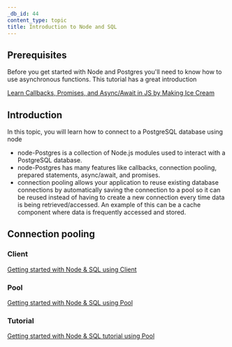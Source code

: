 ```yaml
---
_db_id: 44
content_type: topic
title: Introduction to Node and SQL
---
```


## Prerequisites

Before you get started with Node and Postgres you'll need to know how to use asynchronous functions. This tutorial has a great introduction

[Learn Callbacks, Promises, and Async/Await in JS by Making Ice Cream](https://www.freecodecamp.org/news/javascript-async-await-tutorial-learn-callbacks-promises-async-await-by-making-icecream/)

## Introduction

In this topic, you will learn how to connect to a PostgreSQL database using node

- node-Postgres is a collection of Node.js modules used to interact with a PostgreSQL database.
- node-Postgres has many features like callbacks, connection pooling, prepared statements, async/await, and promises.
- connection pooling allows your application to reuse existing database connections by automatically saving the connection to a pool so it can be reused instead of having to create a new connection every time data is being retrieved/accessed. An example of this can be a cache component where data is frequently accessed and stored.

## Connection pooling

### Client

[Getting started with Node & SQL using Client](https://node-postgres.com/api/client)

### Pool

[Getting started with Node & SQL using Pool](https://node-postgres.com/api/pool)

### Tutorial

[Getting started with Node & SQL tutorial using Pool](https://www.digitalocean.com/community/tutorials/how-to-use-postgresql-with-node-js-on-ubuntu-20-04)
